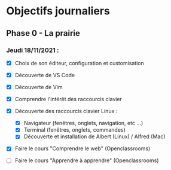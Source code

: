# Objectifs journaliers

## Phase 0 - La prairie

### Jeudi 18/11/2021 :


* [X] Choix de son éditeur, configuration et customisation
* [X] Découverte de VS Code
* [X] Découverte de Vim

* [X] Comprendre l'intérêt des raccourcis clavier
* [X] Découverte des raccourcis clavier Linux : 
  * [X] Navigateur (fenêtres, onglets, navigation, etc …)
  * [X] Terminal (fenêtres, onglets, commandes)
  * [X] Découverte et installation de Albert (Linux) / Alfred (Mac)

* [X] Faire le cours "Comprendre le web" (Openclassrooms)
* [ ] Faire le cours "Apprendre à apprendre" (Openclassrooms)


